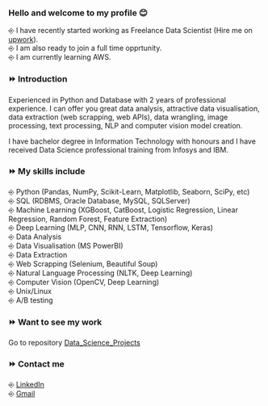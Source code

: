 ### Hello and welcome to my profile 😊

⎆ I have recently started working as Freelance Data Scientist (Hire me on <a href='https://www.upwork.com/o/profiles/users/~018931749836781421/'>upwork</a>).  
⎆ I am also ready to join a full time opprtunity.    
⎆ I am currently learning AWS.      
      
### ⏩ Introduction    
Experienced in Python and Database with 2 years of professional experience. I can offer you great data analysis, attractive data visualisation, data extraction (web scrapping, web APIs), data wrangling, image processing, text processing, NLP and computer vision model creation.

I have bachelor degree in Information Technology with honours and I have received Data Science professional training from Infosys and IBM.  

### ⏩ My skills include  
⎆ Python (Pandas, NumPy, Scikit-Learn, Matplotlib, Seaborn, SciPy, etc)  
⎆ SQL (RDBMS, Oracle Database, MySQL, SQLServer)  
⎆ Machine Learning (XGBoost, CatBoost, Logistic Regression, Linear Regression, Random Forest, Feature Extraction)  
⎆ Deep Learning (MLP, CNN, RNN, LSTM, Tensorflow, Keras)   
⎆ Data Analysis  
⎆ Data Visualisation (MS PowerBI)  
⎆ Data Extraction  
⎆ Web Scrapping (Selenium, Beautiful Soup)  
⎆ Natural Language Processing (NLTK, Deep Learning)  
⎆ Computer Vision (OpenCV, Deep Learning)  
⎆ Unix/Linux  
⎆ A/B testing   
  
### ⏩ Want to see my work
Go to repository <a href = 'https://github.com/Mr-Piyush-Kumar/Data_Science_Projects'>Data_Science_Projects</a>   
  
### ⏩ Contact me  
⎆ <a href = 'https://www.linkedin.com/in/piyushkumar7668/'>LinkedIn</a>  
⎆ <a href = 'piyushkumar7668@gmail.com'>Gmail</a>  
